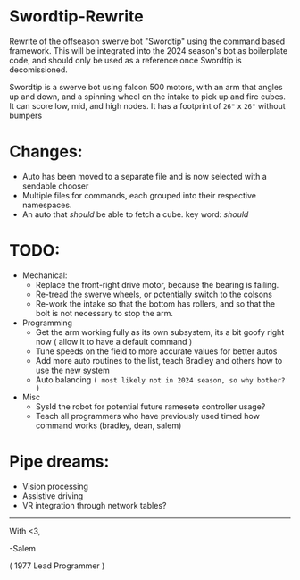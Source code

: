 # Swordtip-Rewrite
Rewrite of the offseason swerve bot "Swordtip" using the command based framework.  This will be integrated into the 2024 season's bot as boilerplate code, and should only be used as a reference once Swordtip is decomissioned.  

Swordtip is a swerve bot using falcon 500 motors, with an arm that angles up and down, and a spinning wheel on the intake to pick up and fire cubes.  It can score low, mid, and high nodes.  It has a footprint of `26"`  x  `26"` without bumpers

# Changes:
 - Auto has been moved to a separate file and is now selected with a sendable chooser
 - Multiple files for commands, each grouped into their respective namespaces.  
 - An auto that *should* be able to fetch a cube.  key word: *should*

# TODO:
 - Mechanical:
     - Replace the front-right drive motor, because the bearing is failing.
     - Re-tread the swerve wheels, or potentially switch to the colsons
     - Re-work the intake so that the bottom has rollers, and so that the bolt is not necessary to stop the arm.  
 - Programming
     - Get the arm working fully as its own subsystem, its a bit goofy right now ( allow it to have a default command )
     - Tune speeds on the field to more accurate values for better autos
     - Add more auto routines to the list, teach Bradley and others how to use the new system
     - Auto balancing `( most likely not in 2024 season, so why bother? )`
 - Misc
     - SysId the robot for potential future ramesete controller usage?
     - Teach all programmers who have previously used timed how command works (bradley, dean, salem)

# Pipe dreams:
 - Vision processing
 - Assistive driving
 - VR integration through network tables?

---

With <3,

-Salem 

( 1977 Lead Programmer )

